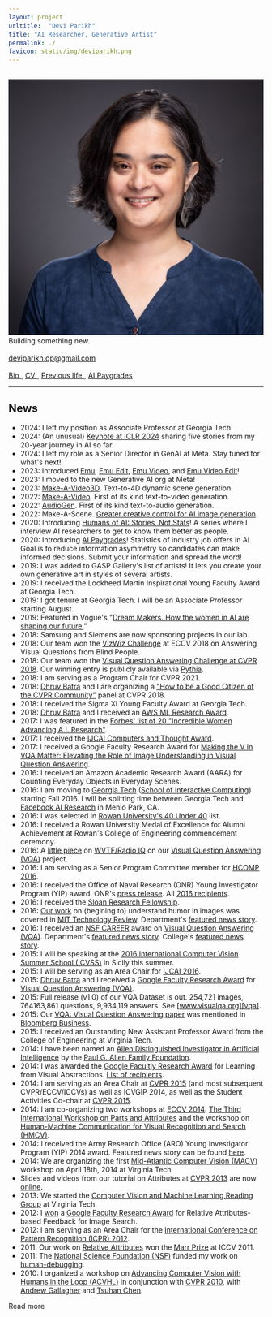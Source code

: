 ```yaml
---
layout: project
urltitle:  "Devi Parikh"
title: "AI Researcher, Generative Artist"
permalink: ./
favicon: static/img/deviparikh.png
---
```


<!-- %%%%%%%%%%%%%%%%%%% OVERVIEW %%%%%%%%%%%%%%%%%%% -->
<div class="row" style="margin-top:30px;">
  <div class="col-sm-3">
    <a href="http://deviparikh.com">
      <img class="my-pic" src="static/img/deviparikh.png">
    </a>
  </div>
  <div class="col-sm-5">
    Building something new.
    <br>
    <br>
    <a href="mailto:deviparikh.dp@gmail.com"> deviparikh.dp@gmail.com </a>
    <br>
    <br>
    <a href = "{{ site.baseurl }}./bio.html"> Bio </a>,
    <a href = "{{ site.baseurl }}./Parikh_CV.pdf"> CV </a>, 
    <a href = "{{ site.baseurl }}./previous_life.html"> Previous life </a>,
    <a href="http://aipaygrad.es">AI Paygrades</a>
    
  </div>
  <!-- <div class="col-sm-4"> -->
    <!-- Research interests -->
  <!-- <ul> -->
    <!-- <li>Artificial Intelligence</li> -->
    <!-- <li>Multimodal AI</li> -->
    <!-- <li>Vision and Language</li> -->
    <!-- <li>AI for Creativity</li> -->
    <!-- <li>Generative AI</li> -->
    <!-- <li>Commonsense Reasoning</li> -->
    <!-- <li>Human-AI Collaboration</li> -->
  <!-- </ul> -->
<!-- </div> -->
</div>
<hr>

<!-- %%%%%%%%%%%%%%%%%%% NEWS %%%%%%%%%%%%%%%%%%% -->
<!-- <a class="anchor" name="/news"></a> -->
## News
- 2024: I left my position as Associate Professor at Georgia Tech.
- 2024: (An unusual) [Keynote at ICLR 2024][iclr2024-keynote] sharing five stories from my 20-year journey in AI so far.
- 2024: I left my role as a Senior Director in GenAI at Meta. Stay tuned for what's next!
- 2023: Introduced [Emu][emu-announcement], [Emu Edit][emu-edit-website], [Emu Video][emu-video-website], and [Emu Video Edit][emu-video-edit-website]!
- 2023: I moved to the new Generative AI org at Meta!
- 2023: [Make-A-Video3D][make-a-video3d-website]. Text-to-4D dynamic scene generation.
- 2022: [Make-A-Video][make-a-video-website]. First of its kind text-to-video generation.
- 2022: [AudioGen][audiogen-website]. First of its kind text-to-audio generation.
- 2022: Make-A-Scene. [Greater creative control for AI image generation][make-a-scene-blogpost].
- 2020: Introducing [Humans of AI: Stories, Not Stats][humanstoriesai]! A series where I interview AI researchers to get to know them better as people.
- 2020: Introducing [AI Paygrades][aipaygrades]! Statistics of industry job offers in AI. Goal is to reduce information asymmetry so candidates can make informed decisions. Submit your information and spread the word!
- 2019: I was added to GASP Gallery's list of artists! It lets you create your own generative art in styles of several artists.
- 2019: I received the Lockheed Martin Inspirational Young Faculty Award at Georgia Tech.
- 2019: I got tenure at Georgia Tech. I will be an Associate Professor starting August.
- 2019: Featured in Vogue's "[Dream Makers. How the women in AI are shaping our future.][vogue]"  
- 2018: Samsung and Siemens are now sponsoring projects in our lab.
- 2018: Our team won the [VizWiz Challenge][vizwiz] at ECCV 2018 on Answering Visual Questions from Blind People.
- 2018: Our team won the [Visual Question Answering Challenge at CVPR 2018][vqa18]. Our winning entry is publicly available via [Pythia][pythia]. 
- 2018: I am serving as a Program Chair for CVPR 2021.
- 2018: [Dhruv Batra][dhruv] and I are organizing a ["How to be a Good Citizen of the CVPR Community"][citizenofcvpr] panel at CVPR 2018.
- 2018: I received the Sigma Xi Young Faculty Award at Georgia Tech.
- 2018: [Dhruv Batra][dhruv] and I received an [AWS ML Research Award][aws-ml-award]. 
- 2017: I was featured in the [Forbes' list of 20 "Incredible Women Advancing A.I. Research"][forbes-list].
- 2017: I received the [IJCAI Computers and Thought Award][ijcai-c&t].
- 2017: I received a Google Faculty Research Award for [Making the V in VQA Matter: Elevating the Role of Image Understanding in Visual Question Answering][vqa].
- 2016: I received an Amazon Academic Research Award (AARA) for Counting Everyday Objects in Everyday Scenes.
- 2016: I am moving to [Georgia Tech][gt] ([School of Interactive Computing][gt-ic]) starting Fall 2016. I will be splitting time between Georgia Tech and [Facebook AI Research][fair] in Menlo Park, CA.
- 2016: I was selected in [Rowan University's 40 Under 40][rowan-40u40] list.
- 2016: I received a Rowan University Medal of Excellence for Alumni Achievement at Rowan's College of Engineering commencement ceremony.
- 2016: A [little piece][radio-piece] on [WVTF/Radio IQ][wvtf] on our [Visual Question Answering (VQA)][vqa] project.
- 2016: I am serving as a Senior Program Committee member for [HCOMP 2016][hcomp16].
- 2016: I received the Office of Naval Research (ONR) Young Investigator Program (YIP) award. ONR's [press release][onr-yip-press-release]. All [2016 recipients][onr-yip-recipients].
- 2016: I received the [Sloan Research Fellowship][sloan].
- 2016: [Our work][humor-paper] on (begining to) understand humor in images was covered in [MIT Technology Review][mittr-humor]. Department's [featured news story][vt-humor].
- 2016: I received an [NSF CAREER][nsf-career] award on [Visual Question Answering (VQA)][vqa]. Department's [featured news story][vtece-career]. College's [featured news story][vtcoe-career].
- 2015: I will be speaking at the [2016 International Computer Vision Summer School (ICVSS)][icvss16] in Sicily this summer.
- 2015: I will be serving as an Area Chair for [IJCAI 2016][ijcai16].
- 2015: [Dhruv Batra][dhruv] and I received a [Google Faculty Research Award][gfra15] for [Visual Question Answering (VQA)][vqa].
- 2015: Full release (v1.0) of our VQA Dataset is out. 254,721 images, 764163,861 questions, 9,934,119 answers. See [www.visualqa.org][vqa].
- 2015: Our [VQA: Visual Question Answering paper][vqa-paper] was mentioned in [Bloomberg Business][bloomberg-vqa].
- 2015: I received an Outstanding New Assistant Professor Award from the College of Engineering at Virginia Tech.
- 2014: I have been named an [Allen Distinguished Investigator in Artificial Intelligence][adi] by the [Paul G. Allen Family Foundation][pga].
- 2014: I was awarded the [Google Facultly Research Award][gfra] for Learning from Visual Abstractions. [List of recipients][gfra14].
- 2014: I am serving as an Area Chair at [CVPR 2015][cvpr15] (and most subsequent CVPR/ECCV/ICCVs) as well as ICVGIP 2014, as well as the Student Activities Co-chair at [CVPR 2015][cvpr15].
- 2014: I am co-organizing two workshops at [ECCV 2014][eccv14]: [The Third International Workshop on Parts and Attributes][pna14] and the workshop on [Human-Machine Communication for Visual Recognition and Search (HMCV)][hmcv14].
- 2014: I received the Army Research Office (ARO) Young Investigator Program (YIP) 2014 award. Featured news story can be found [here][vt-aro-yip].
- 2014: We are organizing the first [Mid-Atlantic Computer Vision (MACV)][macv14] workshop on April 18th, 2014 at Virginia Tech.
- Slides and videos from our tutorial on Attributes at [CVPR 2013][cvpr13] are now [online][attributes-tutorial].
- 2013: We started the [Computer Vision and Machine Learning Reading Group][vt-cvml-read] at Virginia Tech.
- 2012: I [won][gfra12] a [Google Faculty Research Award][gfra] for Relative Attributes-based Feedback for Image Search.
- 2012: I am serving as an Area Chair for the [International Conference on Pattern Recognition (ICPR) 2012][icpr12].
- 2011: Our work on [Relative Attributes][relative] won the [Marr Prize][marr] at ICCV 2011.
- 2011: The [National Science Foundation (NSF)][nsf] funded my work on [human-debugging][hum-deb].
- 2010: I organized a workshop on [Advancing Computer Vision with Humans in the Loop (ACVHL)][acvhl10] in conjunction with [CVPR 2010][cvpr10], with [Andrew Gallagher][andy] and [Tsuhan Chen][tsuhan].

<div id="read-more-button">
    <a nohref>Read more</a>
</div>
<br>

<script src="./static/js/jquery.min.js"></script>
<script type="text/javascript">
    $('ul:gt(0) li:gt(18)').hide();
    $('#read-more-button > a').click(function() {
        $('ul:gt(0) li:gt(18)').show();
        $('#read-more-button').hide();
    });
</script>


<!-- ------------ -->


<!-- %%%%%%%%%%%%%%%%%%% ABOUT %%%%%%%%%%%%%%%%%%% -->
<!--
<a class="anchor" name="/about"></a>
## About

I am an Assistant Professor in the [School of Interactive Computing][gt-ic] at [Georgia Tech][gt] and a Research Scientist at [Facebook AI Research (FAIR)][fair] in Menlo Park, CA.

From 2013 to 2016 I was an Assistant Professor in the [Bradley Department of Electrical and Computer Engineering][vt-ece] at [Virginia Tech][vt]. From 2009 to 2012 I was a Research Assistant Professor at [Toyota Technological Institute at Chicago (TTIC)][ttic], a philanthropically endowed computer science academic institute on the [University of Chicago][uoc] campus. I received my Ph.D. and MS. from [Carnegie Mellon University][cmu] in 2009 and 2007 respectively. My advisor was [Prof. Tsuhan Chen][tsuhan] (now Dean
of the [College of Engineering][coe-ntu] at [Nanyang Technological University][ntu] in Singapore). I got my BS, also in [ECE][rowan-ece], at [Rowan University][rowan] in 2005, where I worked with [Dr. Robi Polikar][polikar] on several pattern recognition problems.

I've spent several months at:
- [Robotics Institute (RI)][ri], [CMU][cmu-index] (Visiting Research Assistant Professor, Summer 2012) collaborating with [Martial Hebert][cmu-edu]
- [CSAIL][csail], [MIT][mit](Visiting Scientist, Spring 2011)collaborating with [Antonio Torralba][mit-torralba] and [Aude Oliva][mit-aude]
- [University of Texas at Austin][utexas] (Research Fellow, Fall 2010) collaborating with [Kristen Grauman][utexas-egrauman]
- [Microsoft Research (Redmond)][microsoft] (Visiting Researcher, Summer 2010, 2015; Research Intern, Summer 2008) collaborating with [Larry Zitnick][microsoft-larryz]
- [Microsoft Research (Redmond)][microsoft] (Research Intern, Summer 2007) working with [Gavin Jancke][microsoft-gavinj]
- [Intel Research (Pittsburgh)][intel-research] (Research Intern, Summer 2006) working with [Rahul Sukthankar][cmu-erahuls]

------------
-->

<!-- %%%%%%%%%%%%%%%%%%% RESEARCH %%%%%%%%%%%%%%%%%%% -->
<!--
## Research

<div class="row">
<div class="col-md-8">
  <img alt="topics" src="{{ site.baseurl }}static/img/computer_vision_lab.jpg">
</div>

<div class="col-md-4" style="margin-top:10%;">
  <ul>
    <li>Computer Vision</li>
    <li>Language and Vision</li>
    <li>Commonsense Reasoning</li>
    <li>Artificial Intelligence</li>
    <li>Human-Machine Collaboration</li>
    <li>Contextual Reasoning</li>
    <li>Pattern Recognition</li>
  </ul>
</div>
</div>
------------
-->



<!-- ------------  -->
<!-- %%%%%%%%%%%%%%%%%%% ACKNOWLEDGEMENTS %%%%%%%%%%%%%%%%%%% -->
<!--
  <a class="anchor" name="/acknowledgements"></a>
<div class="row">
  <div class="col-xs-12">
    <h2>Acknowledgements</h2>
  </div>
</div>
<div class="row">
  <div class="col-xs-12">
    Thanks to <a href = "https://abhishekdas.com/"> Abhishek Das</a> for the webpage format.
  </div>
</div>
<hr>
-->
[iclr2024-keynote]: https://iclr.cc/virtual/2024/invited-talk/21803
[emu-announcement]: https://about.fb.com/news/2023/09/introducing-ai-powered-assistants-characters-and-creative-tools/
[emu-edit-website]: https://emu-edit.metademolab.com/
[emu-video-website]: https://emu-video.metademolab.com/
[emu-video-edit-website]: https://fdd-video-edit.github.io/
[audiogen-website]: https://felixkreuk.github.io/audiogen/
[make-a-video3d-website]: https://make-a-video3d.github.io/
[make-a-video-website]: https://makeavideo.studio/
[make-a-scene-blogpost]: https://ai.facebook.com/blog/greater-creative-control-for-ai-image-generation/
[humanstoriesai]: http://humanstories.ai
[aipaygrades]: http://aipaygrad.es
[gasp]: https://www.gasp.gallery/
[vogue]: https://www.vogue.com/projects/13548844/women-in-ai/
[pythia]: https://github.com/facebookresearch/pythia
[vizwiz]: https://vizwiz.org/data
[vqa18]: https://visualqa.org/challenge.html
[citizenofcvpr]: https://deviparikh.com/citizenofcvpr/
[aws-ml-award]: https://aws.amazon.com/aws-ml-research-awards/
[forbes-list]: https://www.forbes.com/sites/mariyayao/2017/05/18/meet-20-incredible-women-advancing-a-i-research/2/#3b0a91c84ede
[gt-ic]: https://www.ic.gatech.edu/
[gt]: http://www.gatech.edu/
[fair]: https://research.fb.com/category/facebook-ai-research-fair/
[email-me]: mailto:deviparikh.dp@gmail.com
[ijcai-c&t]: https://en.wikipedia.org/wiki/IJCAI_Computers_and_Thought_Award
[vqa]: http://www.visualqa.org
[rowan-40u40]: http://rowan40under40.tumblr.com/
[radio-piece]: http://wvtf.org/post/giant-leap-machine-kind-when-robots-can-see#stream/0
[wvtf]: http://wvtf.org
[hcomp16]: http://www.humancomputation.com/2016/
[onr-yip-press-release]: http://www.onr.navy.mil/en/Media-Center/Press-Releases/2016/2016-ONR-Young-Investigators.aspx
[onr-yip-recipients]: http://www.onr.navy.mil/Science-Technology/Directorates/office-research-discovery-invention/Sponsored-Research/YIP/2016-young-investigator-YIP.aspx
[sloan]: http://www.sloan.org/sloan-research-fellowships/
[humor-paper]: http://arxiv.org/abs/1512.04407
[mittr-humor]: http://www.technologyreview.com/view/545316/ai-algorithm-identifies-humorous-pictures/
[vt-humor]: https://www.ece.vt.edu/news/articles/coding-jokes-virginia-tech-research-team-tackles-the-algorithm-of-humor.html
[nsf-career]: http://www.nsf.gov/funding/pgm_summ.jsp?pims_id=503214
[vtece-career]: https://www.ece.vt.edu/news/articles/parikh-wins-nsf-career-award.html
[vtcoe-career]: https://www.vtnews.vt.edu/articles/2016/02/022216-engineering-parikhnsfcareer.html
[icvss16]: http://svg.dmi.unict.it/icvss2016/
[ijcai16]: http://ijcai-16.org/
[dhruv]: https://www.cc.gatech.edu/~dbatra/
[gfra15]: http://services.google.com/fh/files/blogs/googlefras_august15_final.pdf
[vqa-paper]: http://arxiv.org/abs/1505.00468
[bloomberg-vqa]: http://www.bloomberg.com/news/articles/2015-05-22/what-s-in-this-picture-ai-becomes-as-smart-as-a-toddler
[adi]: http://www.pgafamilyfoundation.org/News/News-Articles/Press-Releases/ADI-Artificial-Intelligence-2014-Grants
[pga]: http://www.pgafamilyfoundation.org
[gfra]: https://ai.google/research/outreach/faculty-research-awards/
[gfra14]: http://services.google.com/fh/files/blogs/googlefras-aug2014.pdf
[cvpr15]: http://www.pamitc.org/cvpr15
[icvgip14]: http://mile.ee.iisc.ernet.in/ICVGIP2014/
[eccv14]: http://eccv2014.org/
[pna14]: https://deviparikh.com/projects/PnA2014/
[hmcv14]: http://vision.cs.utexas.edu/hmcv2014/
[vt-aro-yip]: http://www.vtnews.vt.edu/articles/2014/04/041714-engineering-deviparikharmyaward.html
[macv14]: https://filebox.ece.vt.edu/%7Emacv2014/
[attributes-tutorial]: https://deviparikh.com/projects/attributes/
[cvpr13]: http://www.pamitc.org/cvpr13/
[vt-cvml-read]: http://filebox.ece.vt.edu/%7Ecvmlreadinggroup/
[gfra12]: http://services.google.com/fh/files/blogs/research_awards_recipients_july_2012.pdf
[icpr12]: http://www.icpr2012.org/
[relative]: https://deviparikh.com/projects/relative.html
[marr]: http://en.wikipedia.org/wiki/Marr_Prize
[iccv11]: http://www.iccv2011.org/
[nsf]: http://www.nsf.gov/
[hum-deb]: https://deviparikh.com/projects/human_debugging/
[acvhl10]: https://deviparikh.com/projects/acvhl2010.htm
[cvpr10]: http://tab.computer.org/pamitc/archive/cvpr2010/index.html
[andy]: https://ai.google/research/people/AndrewGallagher
[tsuhan]: https://en.wikipedia.org/wiki/Tsuhan_Chen
[vt-ece]: https://ece.vt.edu/
[vt]: https://vt.edu/
[ttic]: http://www.ttic.edu/
[uoc]: https://www.uchicago.edu/
[cmu]: https://www.cmu.edu/
[ntu]: http://www.ntu.edu.sg
[coe-ntu]: http://coe.ntu.edu.sg/
[rowan]: https://www.rowan.edu
[rowan-ece]: https://academics.rowan.edu/engineering/programs/electricalcomputer
[polikar]: http://users.rowan.edu/~polikar/
[ri]: http://www.ri.cmu.edu/
[cmu-index]: http://www.cmu.edu/index.shtml
[cmu-edu]: http://www.cs.cmu.edu/%7Ehebert/
[csail]: http://www.csail.mit.edu/
[mit]: http://web.mit.edu/
[mit-torralba]: http://web.mit.edu/torralba/www/
[mit-aude]: http://cvcl.mit.edu/aude.htm
[utexas]: http://www.utexas.edu/
[utexas-egrauman]: http://www.cs.utexas.edu/%7Egrauman/
[microsoft]: http://research.microsoft.com/en-us/labs/redmond/default.aspx
[microsoft-larryz]: http://research.microsoft.com/en-us/people/larryz/
[microsoft-gavinj]: http://research.microsoft.com/en-us/people/gavinj/
[intel-research]: http://pittsburgh.intel-research.net/
[cmu-erahuls]: http://www.cs.cmu.edu/%7Erahuls/